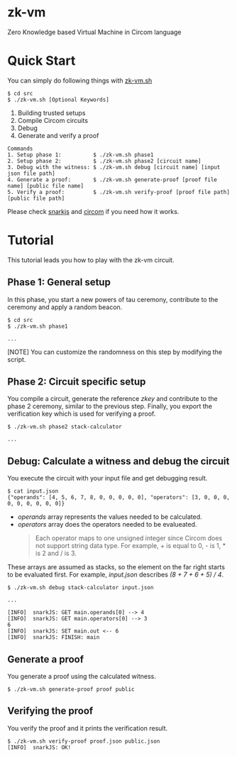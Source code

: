 # zk-vm
Zero Knowledge based Virtual Machine in Circom language

# Quick Start
You can simply do following things with [zk-vm.sh](https://github.com/Onther-Tech/zk-vm/blob/main/src/zk-vm.sh)

```
$ cd src
$ ./zk-vm.sh [Optional Keywords]
```

1. Building trusted setups
2. Compile Circom circuits
3. Debug
4. Generate and verify a proof

```
Commands
1. Setup phase 1:          $ ./zk-vm.sh phase1
2. Setup phase 2:          $ ./zk-vm.sh phase2 [circuit name]
3. Debug with the witness: $ ./zk-vm.sh debug [circuit name] [input json file path]
4. Generate a proof:       $ ./zk-vm.sh generate-proof [proof file name] [public file name]
5. Verify a proof:         $ ./zk-vm.sh verify-proof [proof file path] [public file path] 
```

Please check [snarkjs](https://github.com/iden3/snarkjs) and [circom](https://github.com/iden3/circom) if you need how it works.

# Tutorial
This tutorial leads you how to play with the zk-vm circuit.

## Phase 1: General setup
In this phase, you start a new powers of tau ceremony, contribute to the ceremony and apply a random beacon.
```
$ cd src
$ ./zk-vm.sh phase1

... 
```
[NOTE] You can customize the randomness on this step by modifying the script.

## Phase 2: Circuit specific setup
You compile a circuit, generate the reference *zkey* and contribute to the phase 2 ceremony, similar to the previous step. 
Finally, you export the verification key which is used for verifying a proof.
```
$ ./zk-vm.sh phase2 stack-calculator

... 
```

## Debug: Calculate a witness and debug the circuit
You execute the circuit with your input file and get debugging result.

```
$ cat input.json
{"operands": [4, 5, 6, 7, 8, 0, 0, 0, 0, 0], "operators": [3, 0, 0, 0, 0, 0, 0, 0, 0, 0]}
```
* *operands* array represents the values needed to be calculated.
* *operators* array does the operators needed to be evalueated.
    > Each operator maps to one unsigned integer since Circom does not support string data type. For example, + is equal to 0, - is 1, * is 2 and / is 3.

These arrays are assumed as stacks, so the element on the far right starts to be evaluated first. 
For example, *input.json* describes *(8 + 7 + 6 + 5) / 4*.

```
$ ./zk-vm.sh debug stack-calculator input.json

...

[INFO]  snarkJS: GET main.operands[0] --> 4
[INFO]  snarkJS: GET main.operators[0] --> 3
6
[INFO]  snarkJS: SET main.out <-- 6
[INFO]  snarkJS: FINISH: main
```

## Generate a proof
You generate a proof using the calculated witness.
```
$ ./zk-vm.sh generate-proof proof public
```

## Verifying the proof
You verify the proof and it prints the verification result.
``` 
$ ./zk-vm.sh verify-proof proof.json public.json
[INFO]  snarkJS: OK!
```
